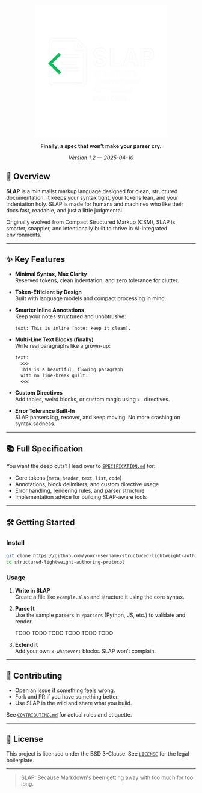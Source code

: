 <p align="center">
  <img src="assets/slap-logo-light.png" width="350" alt="SLAP logo"/>
</p>

<p align="center"><strong>Finally, a spec that won’t make your parser cry.</strong></p>

<p align="center">
  <em>Version 1.2 — 2025-04-10</em>
</p>

## 🚀 Overview

**SLAP** is a minimalist markup language designed for clean, structured documentation. It keeps your syntax tight, your tokens lean, and your indentation holy. SLAP is made for humans and machines who like their docs fast, readable, and just a little judgmental.

Originally evolved from Compact Structured Markup (CSM), SLAP is smarter, snappier, and intentionally built to thrive in AI-integrated environments.

---

## ✨ Key Features

- **Minimal Syntax, Max Clarity**\
  Reserved tokens, clean indentation, and zero tolerance for clutter.

- **Token-Efficient by Design**\
  Built with language models and compact processing in mind.

- **Smarter Inline Annotations**\
  Keep your notes structured and unobtrusive:

  ```slap
  text: This is inline [note: keep it clean].
  ```

- **Multi-Line Text Blocks (finally)**\
  Write real paragraphs like a grown-up:

  ```slap
  text:
    >>>
    This is a beautiful, flowing paragraph
    with no line-break guilt.
    <<<
  ```

- **Custom Directives**\
  Add tables, weird blocks, or custom magic using `x-` directives.

- **Error Tolerance Built-In**\
  SLAP parsers log, recover, and keep moving. No more crashing on syntax sadness.

---

## 📚 Full Specification

You want the deep cuts? Head over to [`SPECIFICATION.md`](SPECIFICATION.md) for:

- Core tokens (`meta`, `header`, `text`, `list`, `code`)
- Annotations, block delimiters, and custom directive usage
- Error handling, rendering rules, and parser structure
- Implementation advice for building SLAP-aware tools

---

## 🛠️ Getting Started

### Install

```bash
git clone https://github.com/your-username/structured-lightweight-authoring-protocol.git
cd structured-lightweight-authoring-protocol
```

### Usage

1. **Write in SLAP**\
   Create a file like `example.slap` and structure it using the core syntax.

2. **Parse It**\
   Use the sample parsers in `/parsers` (Python, JS, etc.) to validate and render.

   TODO TODO TODO TODO TODO TODO

3. **Extend It**\
   Add your own `x-whatever:` blocks. SLAP won’t complain.

---

## 🤝 Contributing

- Open an issue if something feels wrong.
- Fork and PR if you have something better.
- Use SLAP in the wild and share what you build.

See [`CONTRIBUTING.md`](CONTRIBUTING.md) for actual rules and etiquette.

---

## 📄 License

This project is licensed under the BSD 3-Clause. See [`LICENSE`](LICENSE) for the legal boilerplate.

---

> SLAP: Because Markdown's been getting away with too much for too long.